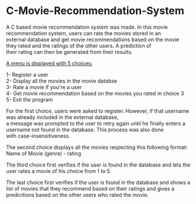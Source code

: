 # C-Movie-Recommendation-System

A C based movie recommendation system was made. In this movie recommendation system, users 
can rate the movies stored in an </br> external database and get movie recommendations based on 
the movie they rated and the ratings of the other users. A prediction of </br> their rating can 
then be generated from their results.

<u>A menu is displayed with 5 choices:</u>

1- Register a user </br>
2- Display all the movies in the movie databse </br>
3- Rate a movie if you're a user </br>
4- Get movie recommendation based on the movies you rated in choice 3 </br>
5- Exit the program </br>

For the first choice, users were asked to register. However, if that username was already included in the external database, <br/> a message was prompted
to the user to retry again until he finally enters a username not found in the database. This process was also done <br/>
with case-insensitiveness.

The second choice displays all the movies respecting this following format:<br/>
Name of Movie (genre) - rating

The third choice first verifies if the user is found in the database and lets the user rates a movie of his choice from 1 to 5.

The last choice first verifies if the user is found in the database and shows a list of movies that they recommend based on their ratings and gives a predicitions based on the other users who rated the movie.






